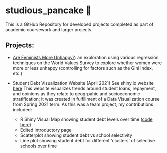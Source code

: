 # studious_pancake 🥞
This is a GitHub Repository for developed projects completed as part of academic coursework and larger projects. 

## Projects: 
- [Are Feminists More Unhappy?](https://github.com/connixu/studious_pancake/blob/main/QMSS%205015-Independent%20Project.pdf): an exploration using various regression techniques on the World Values Survey to explore whether women were more or less unhappy (controlling for factors such as the Gini Index, etc.)

- Student Debt Visualization Website (April 2021)
See shiny.io website [here](https://ukipv4-connie-xu.shinyapps.io/Group_G_HigherEd_Review/)
This website visualizes trends around student loans, repayment, and opinions as they relate to geogrpahic and socioeconomic stratification; it was created in fulfillment of a Data Visualization course from Spring 2021 term. As this was a team project, my contributions included: 
  - R Shiny Visual Map showing student debt levels over time ([code here]())
  - Edited introductory page 
  - Scatterplot showing student debt vs school selectivity 
  - Line plot showing student debt for different 'clusters' of selective schools over time 
